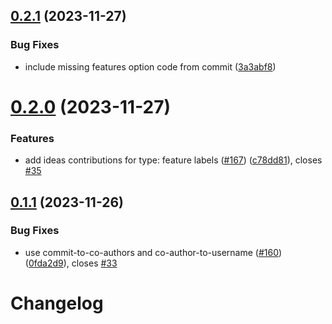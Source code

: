 ## [0.2.1](https://github.com/JoshuaKGoldberg/all-contributors-for-repository/compare/0.2.0...0.2.1) (2023-11-27)

### Bug Fixes

- include missing features option code from commit ([3a3abf8](https://github.com/JoshuaKGoldberg/all-contributors-for-repository/commit/3a3abf856557427f36e94943194194237168b826))

# [0.2.0](https://github.com/JoshuaKGoldberg/all-contributors-for-repository/compare/0.1.1...0.2.0) (2023-11-27)

### Features

- add ideas contributions for type: feature labels ([#167](https://github.com/JoshuaKGoldberg/all-contributors-for-repository/issues/167)) ([c78dd81](https://github.com/JoshuaKGoldberg/all-contributors-for-repository/commit/c78dd812a530572fd11b75299c943b8b5f6917da)), closes [#35](https://github.com/JoshuaKGoldberg/all-contributors-for-repository/issues/35)

## [0.1.1](https://github.com/JoshuaKGoldberg/all-contributors-for-repository/compare/0.0.11...0.1.1) (2023-11-26)

### Bug Fixes

- use commit-to-co-authors and co-author-to-username ([#160](https://github.com/JoshuaKGoldberg/all-contributors-for-repository/issues/160)) ([0fda2d9](https://github.com/JoshuaKGoldberg/all-contributors-for-repository/commit/0fda2d9e1bcda34345b30b4d6991cecbe6f9cdd5)), closes [#33](https://github.com/JoshuaKGoldberg/all-contributors-for-repository/issues/33)

# Changelog
